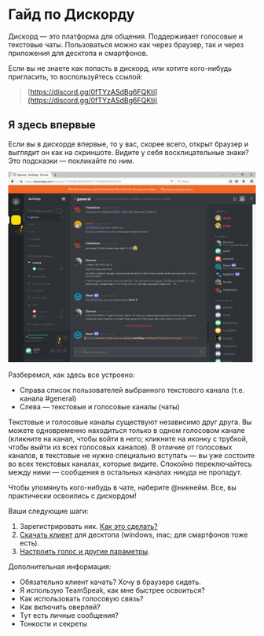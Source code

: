 # Гайд по Дискорду

Дискорд — это платформа для общения. Поддерживает голосовые и текстовые чаты. Пользоваться можно как через браузер, так и через приложения для десктопа и смартфонов.

Если вы не знаете как попасть в дискорд, или хотите кого-нибудь пригласить, то воспользуйтесь ссылой:

> [https://discord.gg/0fTYzASdBg6FQKti](https://discord.gg/0fTYzASdBg6FQKti)

## Я здесь впервые

Если вы в дискорде впервые, то у вас, скорее всего, открыт браузер и выглядит он как на скриншоте. Видите у себя восклицательные знаки? Это подсказки — покликайте по ним. 

![](2016-06-12_210530.png)

Разберемся, как здесь все устроено:

* Справа список пользователей выбранного текстового канала (т.е. канала #general)
* Слева — текстовые и голосовые каналы (чаты)

Текстовые и голосовые каналы существуют независимо друг друга. Вы можете одновременно находиться только в одном голосовом канале (кликните на канал, чтобы войти в него; кликните на иконку с трубкой, чтобы выйти из всех голосовых каналов). В отличие от голосовых каналов, в текстовые не нужно специально вступать — вы уже состоите во всех текстовых каналах, которые видите. Спокойно переключайтесь между ними — сообщения в остальных каналах никуда не пропадут.

Чтобы упомянуть кого-нибудь в чате, наберите @никнейм. Все, вы практически освоились с дискордом!

Ваши следующие шаги:

1. Зарегистрировать ник. [Как это сделать?](registratsiya_nika.md)
2. [Скачать клиент](https://discordapp.com/download) для десктопа (windows, mac; для смартфонов тоже есть).
3. [Настроить голос и другие параметры](ssilka.ru). 

Дополнительная информация:

* Обязательно клиент качать? Хочу в браузере сидеть.
* Я использую TeamSpeak, как мне быстрее освоиться?
* Как использовать голосовую связь?
* Как включить оверлей?
* Тут есть личные сообщения?
* Тонкости и секреты

